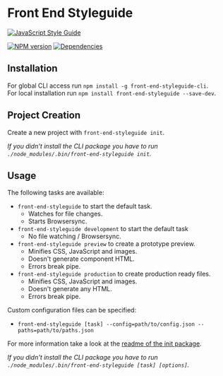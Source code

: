 # Front End Styleguide

[![JavaScript Style Guide][standard-image]][standard-url]

[![NPM version][npm-image]][npm-url]
[![Dependencies][dependencies-image]][npm-url]

## Installation

For global CLI access run `npm install -g front-end-styleguide-cli`.  
For local installation run `npm install front-end-styleguide --save-dev`.



## Project Creation

Create a new project with `front-end-styleguide init`.

*If you didn't install the CLI package you have to run `./node_modules/.bin/front-end-styleguide init`.*


## Usage

The following tasks are available:
* `front-end-styleguide` to start the default task.
  * Watches for file changes.
  * Starts Browsersync.
* `front-end-styleguide development` to start the default task
  * No file watching / Browsersync.
* `front-end-styleguide preview` to create a prototype preview.
  * Minifies CSS, JavaScript and images.
  * Doesn't generate component HTML.
  * Errors break pipe.
* `front-end-styleguide production` to create production ready files.
  * Minifies CSS, JavaScript and images.
  * Doesn't generate any HTML.
  * Errors break pipe.

Custom configuration files can be specified:
* `front-end-styleguide [task] --config=path/to/config.json --paths=path/to/paths.json`

For more information take a look at the [readme of the init package](https://github.com/mvsde/styleguide-init/blob/master/init/always/README.md).

*If you didn't install the CLI package you have to run `./node_modules/.bin/front-end-styleguide [task] [options]`.*

[standard-image]: https://cdn.rawgit.com/feross/standard/master/badge.svg
[standard-url]: https://github.com/feross/standard

[npm-image]: https://img.shields.io/npm/v/front-end-styleguide.svg?style=flat-square
[npm-url]: https://www.npmjs.com/package/front-end-styleguide

[dependencies-image]: https://img.shields.io/david/mvsde/styleguide.svg?style=flat-square
